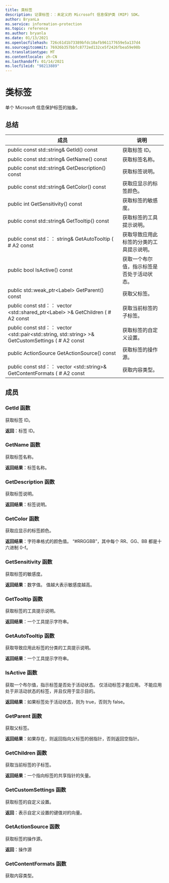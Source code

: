 ```yaml
---
title: 类标签
description: 记录标签：：未定义的 Microsoft 信息保护类 (MIP) SDK。
author: BryanLa
ms.service: information-protection
ms.topic: reference
ms.author: bryanla
ms.date: 01/13/2021
ms.openlocfilehash: 726c61d1b73389bfdc10afb961177659e5a137d4
ms.sourcegitcommit: 76926b357bbfc8772ed132ce5f2426fbea59e98b
ms.translationtype: MT
ms.contentlocale: zh-CN
ms.lasthandoff: 01/14/2021
ms.locfileid: "98213889"
---
```

# <a name="class-label"></a>类标签 
单个 Microsoft 信息保护标签的抽象。
  
## <a name="summary"></a>总结
 成员                        | 说明                                
--------------------------------|---------------------------------------------
public const std::string& GetId() const  |  获取标签 ID。
public const std::string& GetName() const  |  获取标签名称。
public const std::string& GetDescription() const  |  获取标签说明。
public const std::string& GetColor() const  |  获取应显示的标签颜色。
public int GetSensitivity() const  |  获取标签的敏感度。
public const std::string& GetTooltip() const  |  获取标签的工具提示说明。
public const std：： string& GetAutoTooltip ( # A2 const  |  获取导致应用此标签的分类的工具提示说明。
public bool IsActive() const  |  获取一个布尔值，指示标签是否处于活动状态。
public std::weak_ptr\<Label\> GetParent() const  |  获取父标签。
public const std：： vector \<std::shared_ptr\<Label\> \>& GetChildren ( # A2 const  |  获取当前标签的子标签。
public const std：： vector \<std::pair\<std::string, std::string\> \>& GetCustomSettings ( # A2 const  |  获取标签的自定义设置。
public ActionSource GetActionSource() const  |  获取标签的操作源。
public const std：： vector \<std::string\>& GetContentFormats ( # A2 const  |  获取内容类型。
  
## <a name="members"></a>成员
  
### <a name="getid-function"></a>GetId 函数
获取标签 ID。

  
**返回**：标签 ID。
  
### <a name="getname-function"></a>GetName 函数
获取标签名称。

  
**返回结果**：标签名称。
  
### <a name="getdescription-function"></a>GetDescription 函数
获取标签说明。

  
**返回结果**：标签说明。
  
### <a name="getcolor-function"></a>GetColor 函数
获取应显示的标签颜色。

  
**返回结果**：字符串格式的颜色值。 “#RRGGBB”，其中每个 RR、GG、BB 都是十六进制 0-f。
  
### <a name="getsensitivity-function"></a>GetSensitivity 函数
获取标签的敏感度。

  
**返回结果**：数字值。 值越大表示敏感度越高。
  
### <a name="gettooltip-function"></a>GetTooltip 函数
获取标签的工具提示说明。

  
**返回结果**：一个工具提示字符串。
  
### <a name="getautotooltip-function"></a>GetAutoTooltip 函数
获取导致应用此标签的分类的工具提示说明。

  
**返回结果**：一个工具提示字符串。
  
### <a name="isactive-function"></a>IsActive 函数
获取一个布尔值，指示标签是否处于活动状态。
仅活动标签才能应用。 不能应用处于非活动状态的标签，并且仅用于显示目的。 

  
**返回结果**：如果标签处于活动状态，则为 true，否则为 false。
  
### <a name="getparent-function"></a>GetParent 函数
获取父标签。

  
**返回结果**：如果存在，则返回指向父标签的弱指针，否则返回空指针。
  
### <a name="getchildren-function"></a>GetChildren 函数
获取当前标签的子标签。

  
**返回结果**：一个指向标签的共享指针的矢量。
  
### <a name="getcustomsettings-function"></a>GetCustomSettings 函数
获取标签的自定义设置。

  
**返回**：表示自定义设置的键值对的向量。
  
### <a name="getactionsource-function"></a>GetActionSource 函数
获取标签的操作源。

  
**返回**：操作源
  
### <a name="getcontentformats-function"></a>GetContentFormats 函数
获取内容类型。

  
<Returns>